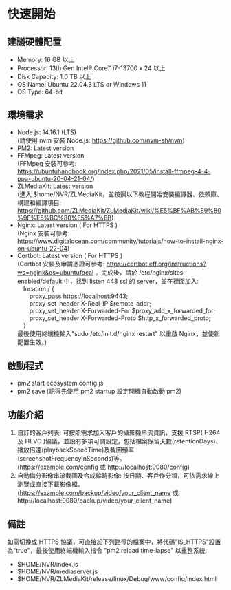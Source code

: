# 快速開始

## 建議硬體配置

-   Memory: 16 GB 以上
-   Processor: 13th Gen Intel® Core™ i7-13700 x 24 以上
-   Disk Capacity: 1.0 TB 以上
-   OS Name: Ubuntu 22.04.3 LTS or Windows 11
-   OS Type: 64-bit

## 環境需求

-   Node.js: 14.16.1 (LTS)  
     (請使用 nvm 安裝 Node.js: https://github.com/nvm-sh/nvm)
-   PM2: Latest version
-   FFMpeg: Latest version  
    (FFMpeg 安裝可參考: https://ubuntuhandbook.org/index.php/2021/05/install-ffmpeg-4-4-ppa-ubuntu-20-04-21-04/)
-   ZLMediaKit: Latest version  
    (進入 $home/NVR/ZLMediaKit，並按照以下教程開始安裝編譯器、依賴庫、構建和編譯項目: https://github.com/ZLMediaKit/ZLMediaKit/wiki/%E5%BF%AB%E9%80%9F%E5%BC%80%E5%A7%8B)
-   Nginx: Latest version ( For HTTPS )  
    (Nginx 安裝可參考: https://www.digitalocean.com/community/tutorials/how-to-install-nginx-on-ubuntu-22-04)
-   Certbot: Latest version ( For HTTPS )  
    (Certbot 安裝及申請憑證可參考: https://certbot.eff.org/instructions?ws=nginx&os=ubuntufocal 。完成後，請於 /etc/nginx/sites-enabled/default 中，找到 listen 443 ssl 的 server，並在裡面加入:  
    &emsp;location / {  
    &emsp;&emsp;proxy_pass https://localhost:9443;  
    &emsp;&emsp;proxy_set_header X-Real-IP $remote_addr;  
    &emsp;&emsp;proxy_set_header X-Forwarded-For $proxy_add_x_forwarded_for;  
    &emsp;&emsp;proxy_set_header X-Forwarded-Proto $http_x_forwarded_proto;  
    &emsp;}  
    最後使用終端機輸入"sudo /etc/init.d/nginx restart" 以重啟 Nginx，並使新配置生效。)

## 啟動程式

-   pm2 start ecosystem.config.js
-   pm2 save (記得先使用 pm2 startup 設定開機自動啟動 pm2)

## 功能介紹

1. 自訂的客戶列表: 可按照需求加入客戶的攝影機串流資訊，支援 RTSP( H264 及 HEVC )協議，並設有多項可調設定，包括檔案保留天數(retentionDays)、播放倍速(playbackSpeedTime)及截圖頻率(screenshotFrequencyInSeconds)等。  
   (https://example.com/config 或 http://localhost:9080/config)
2. 自動備分影像串流截圖及合成縮時影像: 按日期、客戶作分類，可依需求線上瀏覽或直接下載影像檔。  
   (https://example.com/backup/video/your_client_name 或 http://localhost:9080/backup/video/your_client_name)

## 備註

如需切換成 HTTPS 協議，可直接於下列路徑的檔案中，將代碼"IS_HTTPS"設置為"true"，最後使用終端機輸入指令 "pm2 reload time-lapse" 以重整系統:

-   $HOME/NVR/index.js
-   $HOME/NVR/mediaserver.js
-   $HOME/NVR/ZLMediaKit/release/linux/Debug/www/config/index.html
